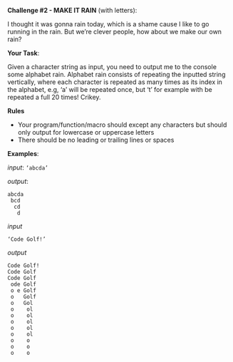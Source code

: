 **Challenge #2 - MAKE IT RAIN** (with letters):

I thought it was gonna rain today, which is a shame cause I like to go running in the rain. But we’re clever people, how about we make our own rain?

**Your Task**:

Given a character string as input, you need to output me to the console some alphabet rain. Alphabet rain consists of repeating the inputted string vertically, where each character is repeated as many times as its index in the alphabet, e.g, ‘a’ will be repeated once, but ‘t’ for example with be repeated a full 20 times! Crikey.

**Rules**

- Your program/function/macro should except any characters but should only output for lowercase or uppercase letters 
- There should be no leading or trailing lines or spaces

**Examples**:

*input*:
```‘abcda’```

*output*:
```
abcda
 bcd
  cd
   d
 ```

*input*

```‘Code Golf!’```

*output*
```
Code Golf!
Code Golf
Code Golf
 ode Golf
 o e Golf
 o   Golf
 o   Gol
 o    ol
 o    ol
 o    ol
 o    ol
 o    ol
 o    o
 o    o
 o    o
```
